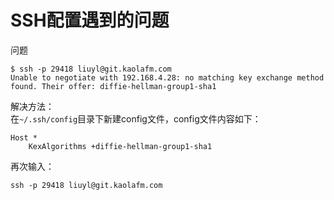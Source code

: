 # SSH配置遇到的问题 #  

问题  
```
$ ssh -p 29418 liuyl@git.kaolafm.com
Unable to negotiate with 192.168.4.28: no matching key exchange method found. Their offer: diffie-hellman-group1-sha1
```

解决方法：  
在`~/.ssh/config`目录下新建config文件，config文件内容如下：  
```
Host *
	KexAlgorithms +diffie-hellman-group1-sha1
```  
再次输入：  
```
ssh -p 29418 liuyl@git.kaolafm.com
```
